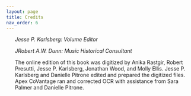 ```yaml
---
layout: page
title: Credits
nav_order: 6
---
```


<ul>
<l><i>Jesse P. Karlsberg: Volume Editor</i></l>

<l><i>JRobert A.W. Dunn: Music Historical Consultant</i></l>

The online edition of this book was digitized by Anika Rastgir, Robert Presutti, Jesse P. Karlsberg, Jonathan Wood, and Molly Ellis. Jesse P. Karlsberg and Danielle Pitrone edited and prepared the digitized files. Apex CoVantage ran and corrected OCR with assistance from Sara Palmer and Danielle Pitrone.

